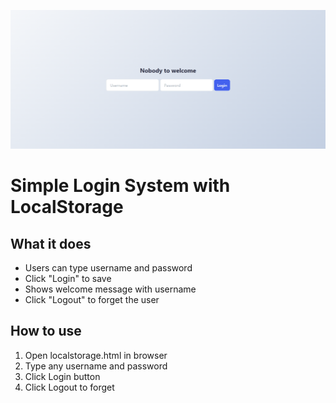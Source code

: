 ![Screen capture of the project](localstorage/loc.png)

# Simple Login System with LocalStorage


## What it does

- Users can type username and password
- Click "Login" to save 
- Shows welcome message with username
- Click "Logout" to forget the user


## How to use

1. Open localstorage.html in browser
2. Type any username and password
3. Click Login button
4. Click Logout to forget

